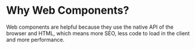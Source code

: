 # Why Web Components?

Web components are helpful because they use the native API of the browser and HTML, which means more SEO, less code to load in the client and more performance.

